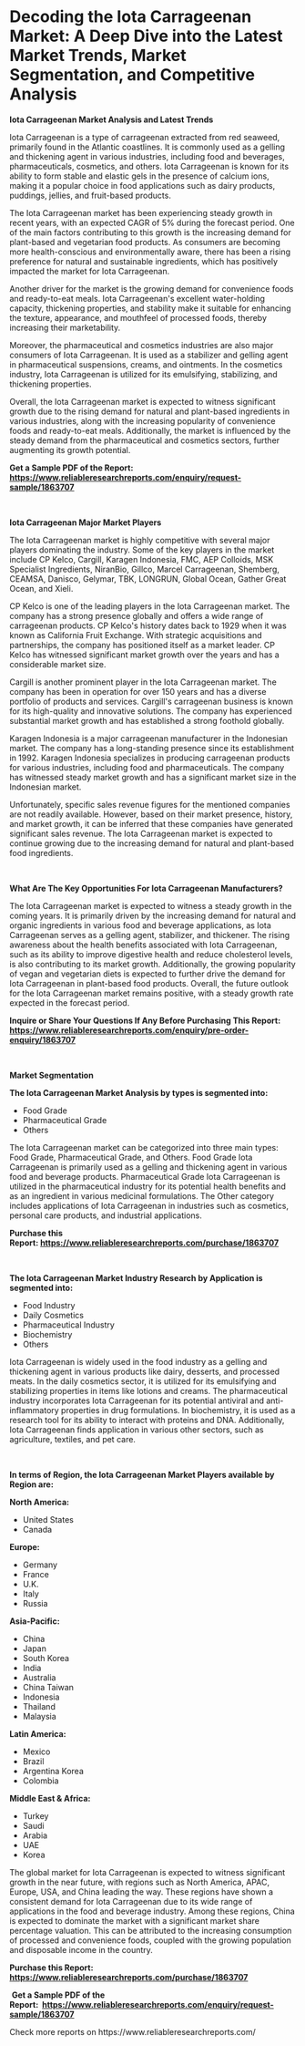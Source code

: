 <p><h1>Decoding the Iota Carrageenan Market: A Deep Dive into the Latest Market Trends, Market Segmentation, and Competitive Analysis</h1></p><p><strong>Iota Carrageenan Market Analysis and Latest Trends</strong></p>
<p><p>Iota Carrageenan is a type of carrageenan extracted from red seaweed, primarily found in the Atlantic coastlines. It is commonly used as a gelling and thickening agent in various industries, including food and beverages, pharmaceuticals, cosmetics, and others. Iota Carrageenan is known for its ability to form stable and elastic gels in the presence of calcium ions, making it a popular choice in food applications such as dairy products, puddings, jellies, and fruit-based products.</p><p>The Iota Carrageenan market has been experiencing steady growth in recent years, with an expected CAGR of 5% during the forecast period. One of the main factors contributing to this growth is the increasing demand for plant-based and vegetarian food products. As consumers are becoming more health-conscious and environmentally aware, there has been a rising preference for natural and sustainable ingredients, which has positively impacted the market for Iota Carrageenan.</p><p>Another driver for the market is the growing demand for convenience foods and ready-to-eat meals. Iota Carrageenan's excellent water-holding capacity, thickening properties, and stability make it suitable for enhancing the texture, appearance, and mouthfeel of processed foods, thereby increasing their marketability.</p><p>Moreover, the pharmaceutical and cosmetics industries are also major consumers of Iota Carrageenan. It is used as a stabilizer and gelling agent in pharmaceutical suspensions, creams, and ointments. In the cosmetics industry, Iota Carrageenan is utilized for its emulsifying, stabilizing, and thickening properties.</p><p>Overall, the Iota Carrageenan market is expected to witness significant growth due to the rising demand for natural and plant-based ingredients in various industries, along with the increasing popularity of convenience foods and ready-to-eat meals. Additionally, the market is influenced by the steady demand from the pharmaceutical and cosmetics sectors, further augmenting its growth potential.</p></p>
<p><strong>Get a Sample PDF of the Report:&nbsp; <a href="https://www.reliableresearchreports.com/enquiry/request-sample/1863707">https://www.reliableresearchreports.com/enquiry/request-sample/1863707</a></strong></p>
<p>&nbsp;</p>
<p><strong>Iota Carrageenan Major Market Players</strong></p>
<p><p>The Iota Carrageenan market is highly competitive with several major players dominating the industry. Some of the key players in the market include CP Kelco, Cargill, Karagen Indonesia, FMC, AEP Colloids, MSK Specialist Ingredients, NiranBio, Gillco, Marcel Carrageenan, Shemberg, CEAMSA, Danisco, Gelymar, TBK, LONGRUN, Global Ocean, Gather Great Ocean, and Xieli.</p><p>CP Kelco is one of the leading players in the Iota Carrageenan market. The company has a strong presence globally and offers a wide range of carrageenan products. CP Kelco's history dates back to 1929 when it was known as California Fruit Exchange. With strategic acquisitions and partnerships, the company has positioned itself as a market leader. CP Kelco has witnessed significant market growth over the years and has a considerable market size.</p><p>Cargill is another prominent player in the Iota Carrageenan market. The company has been in operation for over 150 years and has a diverse portfolio of products and services. Cargill's carrageenan business is known for its high-quality and innovative solutions. The company has experienced substantial market growth and has established a strong foothold globally.</p><p>Karagen Indonesia is a major carrageenan manufacturer in the Indonesian market. The company has a long-standing presence since its establishment in 1992. Karagen Indonesia specializes in producing carrageenan products for various industries, including food and pharmaceuticals. The company has witnessed steady market growth and has a significant market size in the Indonesian market.</p><p>Unfortunately, specific sales revenue figures for the mentioned companies are not readily available. However, based on their market presence, history, and market growth, it can be inferred that these companies have generated significant sales revenue. The Iota Carrageenan market is expected to continue growing due to the increasing demand for natural and plant-based food ingredients.</p></p>
<p>&nbsp;</p>
<p><strong>What Are The Key Opportunities For Iota Carrageenan Manufacturers?</strong></p>
<p><p>The Iota Carrageenan market is expected to witness a steady growth in the coming years. It is primarily driven by the increasing demand for natural and organic ingredients in various food and beverage applications, as Iota Carrageenan serves as a gelling agent, stabilizer, and thickener. The rising awareness about the health benefits associated with Iota Carrageenan, such as its ability to improve digestive health and reduce cholesterol levels, is also contributing to its market growth. Additionally, the growing popularity of vegan and vegetarian diets is expected to further drive the demand for Iota Carrageenan in plant-based food products. Overall, the future outlook for the Iota Carrageenan market remains positive, with a steady growth rate expected in the forecast period.</p></p>
<p><strong>Inquire or Share Your Questions If Any Before Purchasing This Report: <a href="https://www.reliableresearchreports.com/enquiry/pre-order-enquiry/1863707">https://www.reliableresearchreports.com/enquiry/pre-order-enquiry/1863707</a></strong></p>
<p>&nbsp;</p>
<p><strong>Market Segmentation</strong></p>
<p><strong>The Iota Carrageenan Market Analysis by types is segmented into:</strong></p>
<p><ul><li>Food Grade</li><li>Pharmaceutical Grade</li><li>Others</li></ul></p>
<p><p>The Iota Carrageenan market can be categorized into three main types: Food Grade, Pharmaceutical Grade, and Others. Food Grade Iota Carrageenan is primarily used as a gelling and thickening agent in various food and beverage products. Pharmaceutical Grade Iota Carrageenan is utilized in the pharmaceutical industry for its potential health benefits and as an ingredient in various medicinal formulations. The Other category includes applications of Iota Carrageenan in industries such as cosmetics, personal care products, and industrial applications.</p></p>
<p><strong>Purchase this Report:&nbsp;<a href="https://www.reliableresearchreports.com/purchase/1863707">https://www.reliableresearchreports.com/purchase/1863707</a></strong></p>
<p>&nbsp;</p>
<p><strong>The Iota Carrageenan Market Industry Research by Application is segmented into:</strong></p>
<p><ul><li>Food Industry</li><li>Daily Cosmetics</li><li>Pharmaceutical Industry</li><li>Biochemistry</li><li>Others</li></ul></p>
<p><p>Iota Carrageenan is widely used in the food industry as a gelling and thickening agent in various products like dairy, desserts, and processed meats. In the daily cosmetics sector, it is utilized for its emulsifying and stabilizing properties in items like lotions and creams. The pharmaceutical industry incorporates Iota Carrageenan for its potential antiviral and anti-inflammatory properties in drug formulations. In biochemistry, it is used as a research tool for its ability to interact with proteins and DNA. Additionally, Iota Carrageenan finds application in various other sectors, such as agriculture, textiles, and pet care.</p></p>
<p>&nbsp;</p>
<p><strong>In terms of Region, the Iota Carrageenan Market Players available by Region are:</strong></p>
<p>
    <p> <strong> North America: </strong>
        <ul>
            <li>United States</li>
            <li>Canada</li>
        </ul>
        </p> 
    <p> <strong> Europe: </strong>
        <ul>
            <li>Germany</li>
            <li>France</li>
            <li>U.K.</li>
            <li>Italy</li>
            <li>Russia</li>
        </ul>
        </p> 
    <p> <strong> Asia-Pacific: </strong>
        <ul>
            <li>China</li>
            <li>Japan</li>
            <li>South Korea</li>
            <li>India</li>
            <li>Australia</li>
            <li>China Taiwan</li>
            <li>Indonesia</li>
            <li>Thailand</li>
            <li>Malaysia</li>
        </ul>
        </p> 
    <p> <strong> Latin America: </strong>
        <ul>
            <li>Mexico</li>
            <li>Brazil</li>
            <li>Argentina Korea</li>
            <li>Colombia</li>
        </ul>
        </p> 
    <p> <strong> Middle East & Africa: </strong>
        <ul>
            <li>Turkey</li>
            <li>Saudi</li>
            <li>Arabia</li>
            <li>UAE</li>
            <li>Korea</li>
        </ul>
    </p>
    </p>
<p><p>The global market for Iota Carrageenan is expected to witness significant growth in the near future, with regions such as North America, APAC, Europe, USA, and China leading the way. These regions have shown a consistent demand for Iota Carrageenan due to its wide range of applications in the food and beverage industry. Among these regions, China is expected to dominate the market with a significant market share percentage valuation. This can be attributed to the increasing consumption of processed and convenience foods, coupled with the growing population and disposable income in the country.</p></p>
<p><strong>Purchase this Report: <a href="https://www.reliableresearchreports.com/purchase/1863707">https://www.reliableresearchreports.com/purchase/1863707</a></strong></p>
<p>&nbsp;<strong>Get a Sample PDF of the Report:&nbsp;&nbsp;<a href="https://www.reliableresearchreports.com/enquiry/request-sample/1863707">https://www.reliableresearchreports.com/enquiry/request-sample/1863707</a></strong></p>
<p><strong></strong></p>
<p>Check more reports on https://www.reliableresearchreports.com/</p>